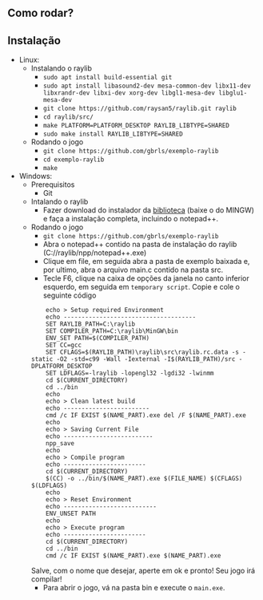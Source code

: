 ## Como rodar?

## Instalação
- Linux:
    - Instalando o raylib
        - `sudo apt install build-essential git`
        - `sudo apt install libasound2-dev mesa-common-dev libx11-dev libxrandr-dev libxi-dev xorg-dev libgl1-mesa-dev libglu1-mesa-dev`
        - `git clone https://github.com/raysan5/raylib.git raylib`
        - `cd raylib/src/`
        - `make PLATFORM=PLATFORM_DESKTOP RAYLIB_LIBTYPE=SHARED`
        - `sudo make install RAYLIB_LIBTYPE=SHARED`
    - Rodando o jogo
        - `git clone https://github.com/gbrls/exemplo-raylib`
        - `cd exemplo-raylib`
        - `make`
- Windows:
   - Prerequisitos
        - Git
    - Intalando o raylib
        - Fazer download do instalador da [biblioteca](https://raysan5.itch.io/raylib/purchase?popup=1) (baixe o do MINGW) e faça a instalação completa, incluindo o notepad++.
    - Rodando o jogo
        - `git clone https://github.com/gbrls/exemplo-raylib`
        - Abra o notepad++ contido na pasta de instalação do raylib (C://raylib/npp/notepad++.exe)
        - Clique em file, em seguida abra a pasta de exemplo baixada e, por ultimo, abra o arquivo main.c contido na pasta src.
        - Tecle F6, clique na caixa de opções da janela no canto inferior esquerdo, em seguida em `temporary script`. Copie e cole o seguinte código  
        ```
            echo > Setup required Environment
            echo -------------------------------------
            SET RAYLIB_PATH=C:\raylib
            SET COMPILER_PATH=C:\raylib\MinGW\bin
            ENV_SET PATH=$(COMPILER_PATH)
            SET CC=gcc
            SET CFLAGS=$(RAYLIB_PATH)\raylib\src\raylib.rc.data -s -static -O2 -std=c99 -Wall -Iexternal -I$(RAYLIB_PATH)/src -DPLATFORM_DESKTOP
            SET LDFLAGS=-lraylib -lopengl32 -lgdi32 -lwinmm
            cd $(CURRENT_DIRECTORY)
            cd ../bin
            echo
            echo > Clean latest build
            echo ------------------------
            cmd /c IF EXIST $(NAME_PART).exe del /F $(NAME_PART).exe
            echo
            echo > Saving Current File
            echo -------------------------
            npp_save
            echo
            echo > Compile program
            echo -----------------------
            cd $(CURRENT_DIRECTORY)
            $(CC) -o ../bin/$(NAME_PART).exe $(FILE_NAME) $(CFLAGS) $(LDFLAGS)
            echo
            echo > Reset Environment
            echo --------------------------
            ENV_UNSET PATH
            echo
            echo > Execute program
            echo -----------------------
            cd $(CURRENT_DIRECTORY)
            cd ../bin
            cmd /c IF EXIST $(NAME_PART).exe $(NAME_PART).exe
        ```  
        Salve, com o nome que desejar, aperte em ok e pronto! Seu jogo irá compilar!
        - Para abrir o jogo, vá na pasta bin e execute o `main.exe`.
